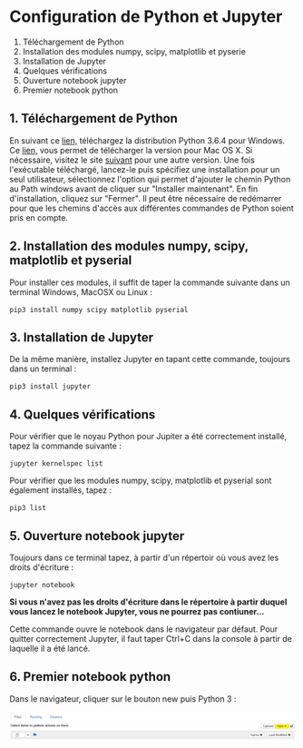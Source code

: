 # Configuration de Python et Jupyter

1. Téléchargement de Python
2. Installation des modules numpy, scipy, matplotlib et pyserie
3. Installation de Jupyter
4. Quelques vérifications
5. Ouverture notebook jupyter
6. Premier notebook python

## 1. Téléchargement de Python
En suivant ce [lien,](https://www.python.org/ftp/python/3.6.4/python-3.6.4-amd64.exe) téléchargez la distribution Python 3.6.4 pour Windows. Ce [lien,](https://www.python.org/ftp/python/3.6.4/python-3.6.4-macosx10.6.pkg) vous permet de télécharger la version pour Mac OS X. Si nécessaire, visitez le site [suivant](https://www.python.org/downloads/release/python-364/) pour une autre version. Une fois l'exécutable téléchargé, lancez-le puis spécifiez une installation pour un seul utilisateur, sélectionnez l'option qui permet d'ajouter le chemin Python au Path windows avant de cliquer sur "Installer maintenant". En fin d'installation, cliquez sur "Fermer". Il peut être nécessaire de redémarrer pour que les chemins d'accès aux différentes commandes de Python soient pris en compte.

## 2. Installation des modules numpy, scipy, matplotlib et pyserial
Pour installer ces modules, il suffit de taper la commande suivante dans un terminal Windows, MacOSX ou Linux :

    pip3 install numpy scipy matplotlib pyserial
    
## 3. Installation de Jupyter
De la même manière, installez Jupyter en tapant cette commande, toujours dans un terminal :

    pip3 install jupyter
    
## 4. Quelques vérifications
Pour vérifier que le noyau Python pour Jupiter a été correctement installé, tapez la commande suivante :

    jupyter kernelspec list
Pour vérifier que les modules numpy, scipy, matplotlib et pyserial sont également installés, tapez :

    pip3 list 

## 5. Ouverture notebook jupyter
Toujours dans ce terminal tapez, à partir d'un répertoir où vous avez les droits d'écriture :

    jupyter notebook

**Si vous n'avez pas les droits d'écriture dans le répertoire à partir duquel vous lancez le notebook Jupyter, vous ne pourrez pas contiuner...**

Cette commande ouvre le notebook dans le navigateur par défaut. Pour quitter correctement Jupyter, il faut taper Ctrl+C dans la console à partir de laquelle il a été lancé. 

## 6. Premier notebook python
Dans le navigateur, cliquer sur le bouton new puis Python 3 :

![Python Notebook](newPythonNoteBook.PNG)
